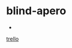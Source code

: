 # blind-apero

 - 

[trello](https://github.com/nicowaza/blind-apero)

 

<!--stackedit_data:
eyJoaXN0b3J5IjpbLTc4NjgzODI4NiwtNzIwNTY1NzU0XX0=
-->